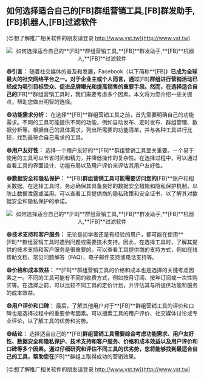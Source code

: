 ## **如何选择适合自己的**[FB]**群组营销工具,**[FB]**群发助手,**[FB]**机器人,**[FB]**过滤软件**

[😍想了解推广相关软件的朋友请登录 http://www.vst.tw](http://www.vst.tw)

 <center><img src="https://vst.tw/MP4/tuiguang/png/3.png" alt="如何选择适合自己的**[FB]**群组营销工具,**[FB]**群发助手,**[FB]**机器人,**[FB]**过滤软件"></center>

**😄引言：**
随着社交媒体的普及和发展，Facebook（以下简称**[FB]**）已成为全球最大的社交网络平台之一。对于企业主或个人而言，通过**[FB]**群组进行营销活动已经成为吸引目标受众、促进品牌曝光和提高销售的重要手段。然而，在选择适合自己的**[FB]**群组营销工具时，我们需要考虑多个因素。本文将为您介绍一些关键点，帮助您做出明智的选择。

**😄功能需求分析：**
在选择**[FB]**群组营销工具之前，首先需要明确自己的功能需求。不同的工具可能提供不同的功能，例如自动发布、定时发布、群组管理、数据分析等。根据自己的具体需求，列出所需要的功能清单，并与各种工具进行比较，找到最符合自己需求的工具。

**😄用户友好性：**
选择一个用户友好的**[FB]**群组营销工具至关重要。一个易于使用的工具可以节省时间和精力，并降低操作的复杂性。在选择过程中，可以通过查看工具的界面设计、功能布局以及用户评价来评估其用户友好性。

**😄数据安全和隐私保护：**
**[FB]**群组营销工具可能需要访问您的**[FB]**账户和相关数据。在选择工具时，务必确保其具备良好的数据安全措施和隐私保护机制，以防止数据泄露或滥用。可以查看工具提供商的隐私政策和安全证书，以了解其对数据安全和隐私保护的承诺。

 <center><img src="https://vst.tw/MP4/tuiguang/png/2.png" alt="如何选择适合自己的**[FB]**群组营销工具,**[FB]**群发助手,**[FB]**机器人,**[FB]**过滤软件"></center>

**😄技术支持和客户服务：**
无论是初学者还是有经验的用户，都可能在使用**[FB]**群组营销工具时遇到问题或需要技术支持。因此，在选择工具时，了解其提供的技术支持和客户服务是很重要的。可以查看工具提供商的支持方式，例如在线帮助文档、常见问题解答（FAQ）、电子邮件支持或电话支持等。

**😄价格和成本效益：**
**[FB]**群组营销工具的价格和成本也是选择的关键考虑因素之一。不同的工具可能有不同的收费方式，例如按月订阅、按年订阅或一次性购买等。在选择之前，可以比较不同工具的定价计划，并评估其与所提供功能和服务的成本效益。

**😄用户评价和口碑：**
最后，了解其他用户对于**[FB]**群组营销工具的评价和口碑也是选择过程中的重要参考因素。可以搜索工具的用户评价、社交媒体讨论或专业评论，以了解工具的优势和劣势。

**😄结论：**
选择适合自己的**[FB]**群组营销工具需要综合考虑功能需求、用户友好性、数据安全和隐私保护、技术支持和客户服务、价格和成本效益以及用户评价和口碑等多个因素。通过仔细研究和评估不同工具的优劣势，您将能够找到最适合自己的工具，帮助您在**[FB]**群组上取得成功的营销效果。

[😍想了解推广相关软件的朋友请登录 http://www.vst.tw](http://www.vst.tw)



